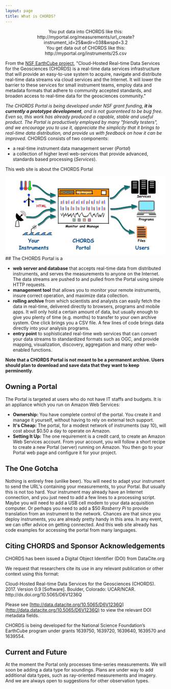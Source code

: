 ```yaml
---
layout: page
title: What is CHORDS?
---
```


<div class="well" style="text-align: center;">
  You put data into CHORDS like this:<br/>http://myportal.org/measurements/url_create?instrument_id=25&wdir=038&wspd=3.2
</div>

<div class="well" style="text-align: center;">
  You get data out of CHORDS like this:<br/>http://myportal.org/instruments/25.csv
</div>

From the [NSF EarthCube project](http://earthcube.org/group/chords), "Cloud-Hosted Real-time Data Services for the Geosciences (CHORDS) is a real-time data services infrastructure that will provide an easy-to-use system to acquire, navigate and distribute real-time data streams via cloud services and the Internet. It will lower the barrier to these services for small instrument teams, employ data and metadata formats that adhere to community accepted standards, and broaden access to real-time data for the geosciences community."

*The CHORDS Portal is being developed under NSF grant funding, **it is currently a prototype development**, 
and is not guarenteed to be bug free.
Even so, this work has already produced a capable, stable and useful product. The Portal is productively 
employed by many "friendly testers", and we encourage you to use it, appreciate the simplicity that it brings
to real-time data distribution, and provide us with feedback on how it can be improved.*
CHORDS consists of two components: 

* a real-time instrument data management server (_Portal_)
* a collection of higher level web-services that provide advanced, standards based processing (_Services_).

<span class="badge center-block">This web site is about the CHORDS Portal</span>

<img  class="img-responsive" src="images/overview.png" alt="CHORDS Portal Cartoon" >
## The CHORDS Portal is a
 
* **web server and database** that accepts real-time data from distributed instruments, and serves 
the measurements to anyone on the Internet. The data streams are pushed to and pulled from the Portal using 
simple HTTP requests.
* **management tool** that allows you to monitor your remote instruments, insure correct operation, and maximize data collection.
* **rolling archive** from which scientists and analysts can easily fetch the data in
real-time, delivered directly to browsers, programs and mobile apps. It will only hold a
certain amount of data, but usually enough to give you plenty of time (e.g. months) to 
transfer to your own archive system. One click brings you a CSV file. A few lines of code brings data directly into your analysis programs.
* **entry point** to sophisticated real-time web services that can convert your data streams to
standardized formats such as OGC, and provide mapping, visualization, discovery, aggregation and 
many other web-enabled functions. 

**Note that a CHORDS Portal is not meant to be a permanent archive. Users should plan to download and save data that they
want to keep perminently**.

## Owning a Portal

The Portal is targeted at users who do not have IT staffs and budgets. It is an appliance which you 
run on Amazon Web Services:

* **Ownership:** You have complete control of the portal. You create it and manage it yourself, without
having to rely on external tech support.
* **It's Cheap:** The portal, for a modest network of instruments (say 10), will cost about $0.50 a day to operate
on Amazon.
* **Setting It Up:** The one requirement is a credit card, to create an Amazon Web Services account. From
your account, you will follow a short recipe to create a new Portal (server) running on Amazon. 
You then go to your Portal web page and configure it for your project.

## The One Gotcha

Nothing is entirely free (unlike beer). You will need to adapt your instrument to send the URL's containing
your measurements, to your Portal. But usually this is not too hard. Your instrument may already 
have an Internet connection, and you just need to add a few lines to a processing script. Maybe you will need to
add a USB cell modem to your data acquisition computer. Or perhaps you need to add a $50 _Rasberry Pi_ to provide 
translation from an instrument to the network. Chances are that since you deploy instruments, you are already 
pretty handy in this area. In any event, we can offer advice on getting connected. And this web site already has
code examples for accessing the portal from many languages.

## Citing CHORDS and Sponsor Acknowledgements

CHORDS has been issued a Digital Object Identifier (DOI) from DataCite.org

We request that researchers cite its use in any relevant publication or other context using this format:

<div class="well" style="text-align: left;">
  Cloud-Hosted Real-time Data Services for the Geosciences (CHORDS). 2017. Version 0.9 [Software]. Boulder, Colorado: UCAR/NCAR. http://dx.doi.org/10.5065/D6V1236Q
</div>

Please see [http://data.datacite.org/10.5065/D6V1236Q](http://data.datacite.org/10.5065/D6V1236Q) to view the relevant DOI metadata fields.

CHORDS is being developed for the National Science Foundation’s EarthCube program under grants 1639750, 1639720, 1639640, 1639570 and 1639554.

## Current and Future

At the moment the Portal only processes time-series measurements. We will soon be adding a data type for
soundings. Plans are under way to add additional data types, such as ray-oriented measurements and imagery.
And we are always open to suggestions for other observation types.

